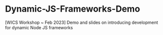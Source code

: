 # Dynamic-JS-Frameworks-Demo
[WICS Workshop ~ Feb 2023] Demo and slides on introducing development for dynamic Node JS frameworks
